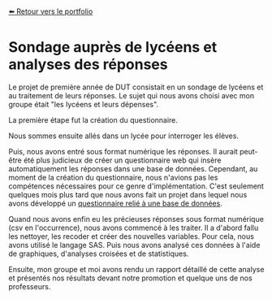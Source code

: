 [:arrow_left: Retour vers le portfolio](https://github.com/ThibaultLanthiez/Portfolio)

# Sondage auprès de lycéens et analyses des réponses

Le projet de première année de DUT consistait en un sondage de lycéens et au traitement de leurs réponses. Le sujet qui nous avons choisi avec mon groupe était "les lycéens et leurs dépenses". 

La première étape fut la création du questionnaire. 

Nous sommes ensuite allés dans un lycée pour interroger les élèves.

Puis, nous avons entré sous format numérique les réponses. Il aurait peut-être été plus judicieux de créer un questionnaire web qui insère automatiquement les réponses dans une base de données. Cependant, au moment de la création du questionnaire, nous n'avions pas les compétences nécessaires pour ce genre d'implémentation. C'est seulement quelques mois plus tard que nous avons fait un projet dans lequel nous avons développé un [questionnaire relié à une base de données](https://github.com/ThibaultLanthiez/questionnaire-relie-base-donnees).   

Quand nous avons enfin eu les précieuses réponses sous format numérique (csv en l'occurrence), nous avons commencé à les traiter. Il a d'abord fallu les nettoyer, les recoder et créer des nouvelles variables. Pour cela, nous avons utilisé le langage SAS. Puis nous avons analysé ces données à l'aide de graphiques, d'analyses croisées et de statistiques.

Ensuite, mon groupe et moi avons rendu un rapport détaillé de cette analyse et présentés nos résultats devant notre promotion et quelque uns de nos professeurs.

